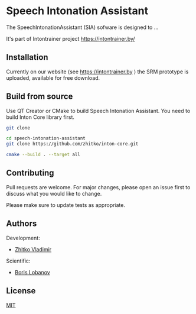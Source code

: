# Speech Intonation Assistant
The SpeechIntonationAssistant (SIA) sofware is designed to ...

It's part of Intontrainer project
https://intontrainer.by/

## Installation

Currently on our website (see https://intontrainer.by ) the SRM prototype is uploaded, available for free download.

## Build from source

Use QT Creator or CMake to build Speech Intonation Assistant.
You need to build Inton Core library first.

```bash
git clone 

cd speech-intonation-assistant
git clone https://github.com/zhitko/inton-core.git

cmake --build . --target all
```

## Contributing
Pull requests are welcome. For major changes, please open an issue first to discuss what you would like to change.

Please make sure to update tests as appropriate.

## Authors

Development:
* [Zhitko Vladimir](https://www.linkedin.com/in/zhitko-vladimir-92662255/)

Scientific:
* [Boris Lobanov](https://www.linkedin.com/in/boris-lobanov-50628384/)

## License
[MIT](https://choosealicense.com/licenses/mit/)
